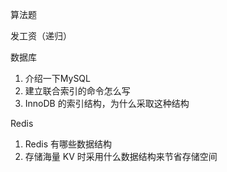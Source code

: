 算法题

发工资（递归）



数据库

1. 介绍一下MySQL
2. 建立联合索引的命令怎么写
3. InnoDB 的索引结构，为什么采取这种结构



Redis

1. Redis 有哪些数据结构
2. 存储海量 KV 时采用什么数据结构来节省存储空间